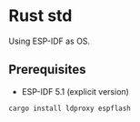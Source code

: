# Rust std

Using ESP-IDF as OS.

## Prerequisites

- ESP-IDF 5.1 (explicit version)
```
cargo install ldproxy espflash
```
